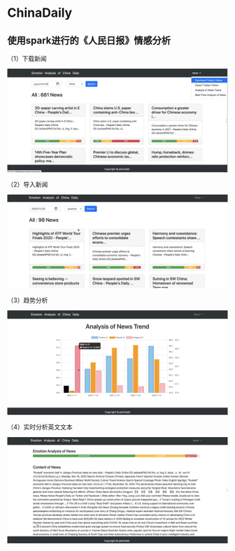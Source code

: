 # ChinaDaily
## 使用spark进行的《人民日报》情感分析
（1）下载新闻

![](1.png)


（2）导入新闻

![](2.png)


（3）趋势分析

![](3.png)


（4）实时分析英文文本

![](4.png)
